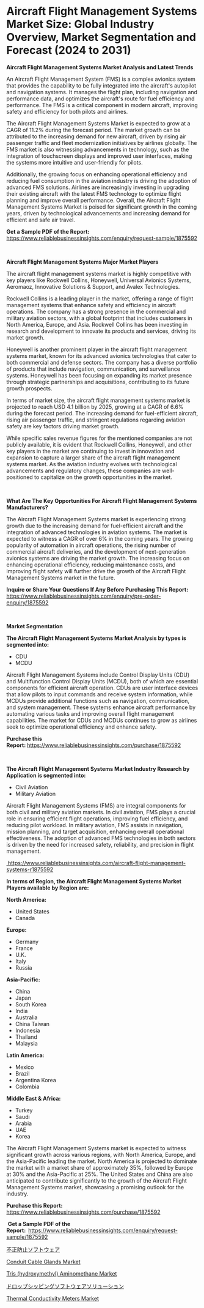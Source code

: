 <p><h1>Aircraft Flight Management Systems Market Size: Global Industry Overview, Market Segmentation and Forecast (2024 to 2031)</h1></p><p><strong>Aircraft Flight Management Systems Market Analysis and Latest Trends</strong></p>
<p><p>An Aircraft Flight Management System (FMS) is a complex avionics system that provides the capability to be fully integrated into the aircraft's autopilot and navigation systems. It manages the flight plan, including navigation and performance data, and optimizes the aircraft's route for fuel efficiency and performance. The FMS is a critical component in modern aircraft, improving safety and efficiency for both pilots and airlines.</p><p>The Aircraft Flight Management Systems Market is expected to grow at a CAGR of 11.2% during the forecast period. The market growth can be attributed to the increasing demand for new aircraft, driven by rising air passenger traffic and fleet modernization initiatives by airlines globally. The FMS market is also witnessing advancements in technology, such as the integration of touchscreen displays and improved user interfaces, making the systems more intuitive and user-friendly for pilots.</p><p>Additionally, the growing focus on enhancing operational efficiency and reducing fuel consumption in the aviation industry is driving the adoption of advanced FMS solutions. Airlines are increasingly investing in upgrading their existing aircraft with the latest FMS technology to optimize flight planning and improve overall performance. Overall, the Aircraft Flight Management Systems Market is poised for significant growth in the coming years, driven by technological advancements and increasing demand for efficient and safe air travel.</p></p>
<p><strong>Get a Sample PDF of the Report:&nbsp;</strong> <a href="https://www.reliablebusinessinsights.com/enquiry/request-sample/1875592">https://www.reliablebusinessinsights.com/enquiry/request-sample/1875592</a></p>
<p>&nbsp;</p>
<p><strong>Aircraft Flight Management Systems Major Market Players</strong></p>
<p><p>The aircraft flight management systems market is highly competitive with key players like Rockwell Collins, Honeywell, Universal Avionics Systems, Aeromaoz, Innovative Solutions & Support, and Avalex Technologies.</p><p>Rockwell Collins is a leading player in the market, offering a range of flight management systems that enhance safety and efficiency in aircraft operations. The company has a strong presence in the commercial and military aviation sectors, with a global footprint that includes customers in North America, Europe, and Asia. Rockwell Collins has been investing in research and development to innovate its products and services, driving its market growth.</p><p>Honeywell is another prominent player in the aircraft flight management systems market, known for its advanced avionics technologies that cater to both commercial and defense sectors. The company has a diverse portfolio of products that include navigation, communication, and surveillance systems. Honeywell has been focusing on expanding its market presence through strategic partnerships and acquisitions, contributing to its future growth prospects.</p><p>In terms of market size, the aircraft flight management systems market is projected to reach USD 4.1 billion by 2025, growing at a CAGR of 6.6% during the forecast period. The increasing demand for fuel-efficient aircraft, rising air passenger traffic, and stringent regulations regarding aviation safety are key factors driving market growth.</p><p>While specific sales revenue figures for the mentioned companies are not publicly available, it is evident that Rockwell Collins, Honeywell, and other key players in the market are continuing to invest in innovation and expansion to capture a larger share of the aircraft flight management systems market. As the aviation industry evolves with technological advancements and regulatory changes, these companies are well-positioned to capitalize on the growth opportunities in the market.</p></p>
<p>&nbsp;</p>
<p><strong>What Are The Key Opportunities For Aircraft Flight Management Systems Manufacturers?</strong></p>
<p><p>The Aircraft Flight Management Systems market is experiencing strong growth due to the increasing demand for fuel-efficient aircraft and the integration of advanced technologies in aviation systems. The market is expected to witness a CAGR of over 6% in the coming years. The growing popularity of automation in aircraft operations, the rising number of commercial aircraft deliveries, and the development of next-generation avionics systems are driving the market growth. The increasing focus on enhancing operational efficiency, reducing maintenance costs, and improving flight safety will further drive the growth of the Aircraft Flight Management Systems market in the future.</p></p>
<p><strong>Inquire or Share Your Questions If Any Before Purchasing This Report:</strong> <a href="https://www.reliablebusinessinsights.com/enquiry/pre-order-enquiry/1875592">https://www.reliablebusinessinsights.com/enquiry/pre-order-enquiry/1875592</a></p>
<p>&nbsp;</p>
<p><strong>Market Segmentation</strong></p>
<p><strong>The Aircraft Flight Management Systems Market Analysis by types is segmented into:</strong></p>
<p><ul><li>CDU</li><li>MCDU</li></ul></p>
<p><p>Aircraft Flight Management Systems include Control Display Units (CDU) and Multifunction Control Display Units (MCDU), both of which are essential components for efficient aircraft operation. CDUs are user interface devices that allow pilots to input commands and receive system information, while MCDUs provide additional functions such as navigation, communication, and system management. These systems enhance aircraft performance by automating various tasks and improving overall flight management capabilities. The market for CDUs and MCDUs continues to grow as airlines seek to optimize operational efficiency and enhance safety.</p></p>
<p><strong>Purchase this Report:&nbsp;</strong><a href="https://www.reliablebusinessinsights.com/purchase/1875592">https://www.reliablebusinessinsights.com/purchase/1875592</a></p>
<p>&nbsp;</p>
<p><strong>The Aircraft Flight Management Systems Market Industry Research by Application is segmented into:</strong></p>
<p><ul><li>Civil Aviation</li><li>Military Aviation</li></ul></p>
<p><p>Aircraft Flight Management Systems (FMS) are integral components for both civil and military aviation markets. In civil aviation, FMS plays a crucial role in ensuring efficient flight operations, improving fuel efficiency, and reducing pilot workload. In military aviation, FMS assists in navigation, mission planning, and target acquisition, enhancing overall operational effectiveness. The adoption of advanced FMS technologies in both sectors is driven by the need for increased safety, reliability, and precision in flight management.</p></p>
<p><a href="https://www.reliablebusinessinsights.com/aircraft-flight-management-systems-r1875592">&nbsp;https://www.reliablebusinessinsights.com/aircraft-flight-management-systems-r1875592</a></p>
<p><strong>In terms of Region, the Aircraft Flight Management Systems Market Players available by Region are:</strong></p>
<p>
    <p> <strong> North America: </strong>
        <ul>
            <li>United States</li>
            <li>Canada</li>
        </ul>
        </p> 
    <p> <strong> Europe: </strong>
        <ul>
            <li>Germany</li>
            <li>France</li>
            <li>U.K.</li>
            <li>Italy</li>
            <li>Russia</li>
        </ul>
        </p> 
    <p> <strong> Asia-Pacific: </strong>
        <ul>
            <li>China</li>
            <li>Japan</li>
            <li>South Korea</li>
            <li>India</li>
            <li>Australia</li>
            <li>China Taiwan</li>
            <li>Indonesia</li>
            <li>Thailand</li>
            <li>Malaysia</li>
        </ul>
        </p> 
    <p> <strong> Latin America: </strong>
        <ul>
            <li>Mexico</li>
            <li>Brazil</li>
            <li>Argentina Korea</li>
            <li>Colombia</li>
        </ul>
        </p> 
    <p> <strong> Middle East & Africa: </strong>
        <ul>
            <li>Turkey</li>
            <li>Saudi</li>
            <li>Arabia</li>
            <li>UAE</li>
            <li>Korea</li>
        </ul>
    </p>
    </p>
<p><p>The Aircraft Flight Management Systems market is expected to witness significant growth across various regions, with North America, Europe, and the Asia-Pacific leading the market. North America is projected to dominate the market with a market share of approximately 35%, followed by Europe at 30% and the Asia-Pacific at 25%. The United States and China are also anticipated to contribute significantly to the growth of the Aircraft Flight Management Systems market, showcasing a promising outlook for the industry.</p></p>
<p><strong>Purchase this Report: </strong><a href="https://www.reliablebusinessinsights.com/purchase/1875592">https://www.reliablebusinessinsights.com/purchase/1875592</a></p>
<p>&nbsp;<strong>Get a Sample PDF of the Report:&nbsp;&nbsp;</strong><a href="https://www.reliablebusinessinsights.com/enquiry/request-sample/1875592">https://www.reliablebusinessinsights.com/enquiry/request-sample/1875592</a></p>
<p><strong></strong></p>
<p><p><a href="https://github.com/JoanaNitzsche/Market-Research-Report-List-1/blob/main/7580598114083.md">不正防止ソフトウェア</a></p><p><a href="https://www.linkedin.com/pulse/conduit-cable-glands-market-share-evolution-growth-trends-v29xc">Conduit Cable Glands Market</a></p><p><a href="https://github.com/yemakinde/Market-Research-Report-List-3/blob/main/tris-hydroxymethyl-aminomethane-market.md">Tris (hydroxymethyl) Aminomethane Market</a></p><p><a href="https://github.com/LenoraKris2023/Market-Research-Report-List-1/blob/main/6357934114082.md">ドロップシッピングソフトウェアソリューション</a></p><p><a href="https://www.linkedin.com/pulse/thermal-conductivity-meters-market-size-cagr-trends-2024-2030-tcwmc">Thermal Conductivity Meters Market</a></p></p>